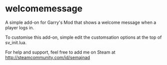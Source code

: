 welcomemessage
==============

A simple add-on for Garry's Mod that shows a welcome message when a player logs in.

To customise this add-on, simple edit the customsation options at the top of sv_init.lua.

For help and support, feel free to add me on Steam at http://steamcommunity.com/id/semajnad
